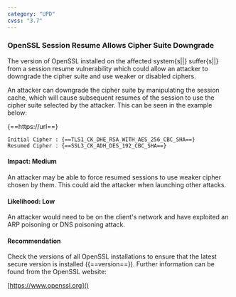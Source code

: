 ```yaml
---
category: "UPD"
cvss: "3.7"
---
```

### OpenSSL Session Resume Allows Cipher Suite Downgrade
The version of OpenSSL installed on the affected system{s||} suffer{s||} from a session resume vulnerability which could allow an attacker to downgrade the cipher suite and use weaker or disabled ciphers.

An attacker can downgrade the cipher suite by manipulating the session cache, which will cause subsequent resumes of the session to use the cipher suite selected by the attacker. This can be seen in the example below:

{==https://url==}
```
Initial Cipher : {==TLS1_CK_DHE_RSA_WITH_AES_256_CBC_SHA==}
Resumed Cipher : {==SSL3_CK_ADH_DES_192_CBC_SHA==}
```
#### Impact: Medium
An attacker may be able to force resumed sessions to use weaker cipher chosen by them. This could aid the attacker when launching other attacks.
#### Likelihood: Low
An attacker would need to be on the client's network and have exploited an ARP poisoning or DNS poisoning attack.
#### Recommendation
Check the versions of all OpenSSL installations to ensure that the latest secure version is installed ({==version==}). Further information can be found from the OpenSSL website:

[https://www.openssl.org]()